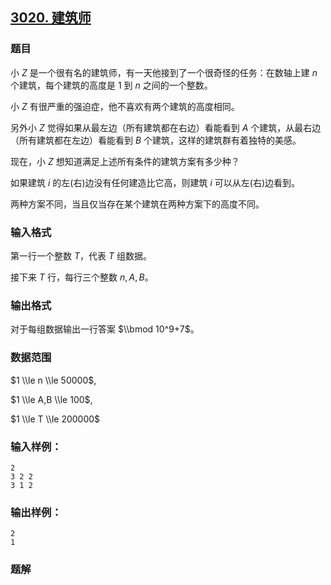## [3020\. 建筑师](https://www.acwing.com/problem/content/3023/)

### 题目

小 $Z$ 是一个很有名的建筑师，有一天他接到了一个很奇怪的任务：在数轴上建 $n$ 个建筑，每个建筑的高度是 $1$ 到 $n$ 之间的一个整数。

小 $Z$ 有很严重的强迫症，他不喜欢有两个建筑的高度相同。

另外小 $Z$ 觉得如果从最左边（所有建筑都在右边）看能看到 $A$ 个建筑，从最右边（所有建筑都在左边）看能看到 $B$ 个建筑，这样的建筑群有着独特的美感。

现在，小 $Z$ 想知道满足上述所有条件的建筑方案有多少种？

如果建筑 $i$ 的左(右)边没有任何建造比它高，则建筑 $i$ 可以从左(右)边看到。

两种方案不同，当且仅当存在某个建筑在两种方案下的高度不同。

### 输入格式

第一行一个整数 $T$，代表 $T$ 组数据。

接下来 $T$ 行，每行三个整数 $n,A,B$。

### 输出格式

对于每组数据输出一行答案 $\\bmod 10^9+7$。

### 数据范围

$1 \\le n \\le 50000$,

$1 \\le A,B \\le 100$,

$1 \\le T \\le 200000$

### 输入样例：

```
2
3 2 2
3 1 2
```

### 输出样例：

```
2
1
```

### 题解

